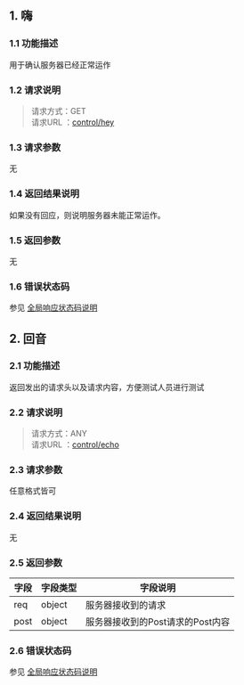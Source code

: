 ## 1. 嗨
### 1.1 功能描述
用于确认服务器已经正常运作
### 1.2 请求说明
> 请求方式：GET<br>
> 请求URL ：[control/hey](#)

### 1.3 请求参数

无

### 1.4 返回结果说明

如果没有回应，则说明服务器未能正常运作。

### 1.5 返回参数

无


### 1.6 错误状态码

参见 [全局响应状态码说明](/#2-全局响应状态码说明)



## 2. 回音

### 2.1 功能描述
返回发出的请求头以及请求内容，方便测试人员进行测试

### 2.2 请求说明
> 请求方式：ANY<br>
> 请求URL ：[control/echo](#)

### 2.3 请求参数

任意格式皆可

### 2.4 返回结果说明

无

### 2.5 返回参数

| 字段 | 字段类型 | 字段说明                         |
| ---- | -------- | -------------------------------- |
| req  | object   | 服务器接收到的请求               |
| post | object   | 服务器接收到的Post请求的Post内容 |


### 2.6 错误状态码

参见 [全局响应状态码说明](/#2-全局响应状态码说明)




